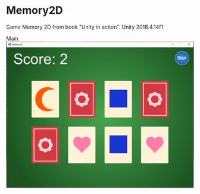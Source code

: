 # Memory2D
Game Memory 2D from book "Unity in action". Unity 2018.4.14f1

Main
![Main](https://github.com/JuliaZhoglik/Memory2D/raw/master/_images/main.png)
